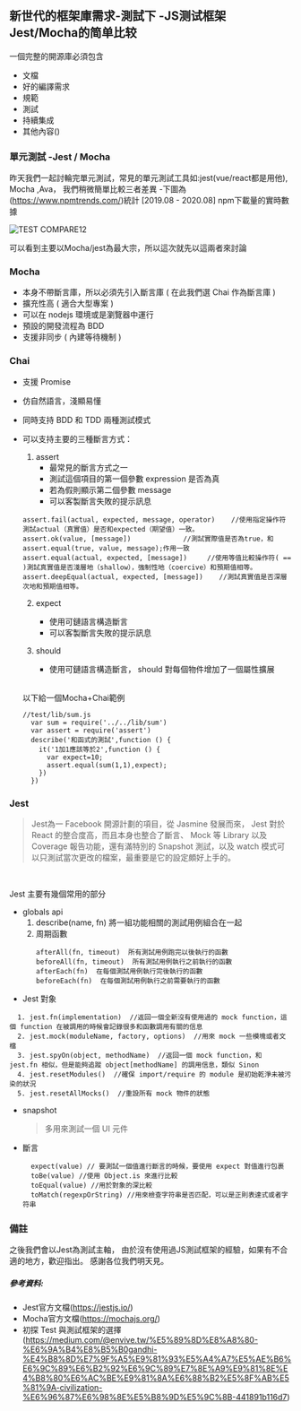 ## 新世代的框架庫需求-測試下 -JS测试框架Jest/Mocha的简单比较
一個完整的開源庫必須包含
* 文檔
* 好的編譯需求
* 規範
* 測試
* 持續集成
* 其他內容()


### 單元測試 -Jest / Mocha
昨天我們一起討輪完單元測試，常見的單元測試工具如:jest(vue/react都是用他), Mocha ,Ava，
我們稍微簡單比較三者差異
-下圖為(https://www.npmtrends.com/)統計  [2019.08 - 2020.08]  npm下載量的實時數據
</br>

![TEST COMPARE12](https://raw.githubusercontent.com/tp953704/IT-Contest/master/img/testcompare.png) 

可以看到主要以Mocha/jest為最大宗，所以這次就先以這兩者來討論

### Mocha
- 本身不帶斷言庫，所以必須先引入斷言庫 ( 在此我們選 Chai 作為斷言庫 )
- 擴充性高 ( 適合大型專案 )
- 可以在 nodejs 環境或是瀏覽器中運行
- 預設的開發流程為 BDD
- 支援非同步 ( 內建等待機制 )

### Chai
- 支援 Promise
- 仿自然語言，淺顯易懂
- 同時支持 BDD 和 TDD 兩種測試模式
- 可以支持主要的三種斷言方式：
  1. assert
     - 最常見的斷言方式之一
     - 測試這個項目的第一個參數 expression 是否為真
     - 若為假則顯示第二個參數 message
     - 可以客製斷言失敗的提示訊息
    ``` 常用的assert 函式
    assert.fail(actual, expected, message, operator)    //使用指定操作符測試actual（真實值）是否和expected（期望值）一致。
    assert.ok(value, [message])             //測試實際值是否為true，和assert.equal(true, value, message);作用一致
    assert.equal(actual, expected, [message])     //使用等值比較操作符( == )測試真實值是否淺層地（shallow），強制性地（coercive）和預期值相等。
    assert.deepEqual(actual, expected, [message])    //測試真實值是否深層次地和預期值相等。
    ```
  2. expect
     - 使用可鏈語言構造斷言
     - 可以客製斷言失敗的提示訊息
  3. should
     - 使用可鏈語言構造斷言， should 對每個物件增加了一個屬性擴展
     
     
     </br>
     
    以下給一個Mocha+Chai範例
    ```
    //test/lib/sum.js
      var sum = require('../../lib/sum')
      var assert = require('assert')
      describe('和函式的測試',function () {
        it('1加1應該等於2',function () {
          var expect=10;
          assert.equal(sum(1,1),expect);
        })
      })

    ```
### Jest
> Jest為一 Facebook 開源計劃的項目，從 Jasmine 發展而來， Jest 對於 React 的整合度高，而且本身也整合了斷言、 Mock 等 Library 以及 Coverage 報告功能，還有滿特別的 Snapshot 測試，以及 watch 模式可以只測試當次更改的檔案，最重要是它的設定頗好上手的。

</br>

Jest 主要有幾個常用的部分

- globals api
  1. describe(name, fn)  將一組功能相關的測試用例組合在一起 
  2. 周期函數
     ```
     afterAll(fn, timeout)  所有測試用例跑完以後執行的函數
     beforeAll(fn, timeout)  所有測試用例執行之前執行的函數
     afterEach(fn)  在每個測試用例執行完後執行的函數
     beforeEach(fn)  在每個測試用例執行之前需要執行的函數
     ```
- Jest 對象
```
  1. jest.fn(implementation)  //返回一個全新沒有使用過的 mock function，這個 function 在被調用的時候會記錄很多和函數調用有關的信息
  2. jest.mock(moduleName, factory, options)  //用來 mock 一些模塊或者文檔
  3. jest.spyOn(object, methodName)  //返回一個 mock function，和 jest.fn 相似，但是能夠追蹤 object[methodName] 的調用信息，類似 Sinon
  4. jest.resetModules()  //確保 import/require 的 module 是初始乾淨未被污染的狀況
  5. jest.resetAllMocks()  //重設所有 mock 物件的狀態
```
- snapshot
  > 多用來測試一個 UI 元件
  
- 斷言
  ```常用的斷言
    expect(value) // 要測試一個值進行斷言的時候，要使用 expect 對值進行包裹
    toBe(value) //使用 Object.is 來進行比較
    toEqual(value) //用於對象的深比較
    toMatch(regexpOrString) //用來檢查字符串是否匹配，可以是正則表達式或者字符串
  ```

### 備註
之後我們會以Jest為測試主軸，
由於沒有使用過JS測試框架的經驗，如果有不合適的地方，歡迎指出。
感謝各位我們明天見。


##### 參考資料: 
- Jest官方文檔(https://jestjs.io/)
- Mocha官方文檔(https://mochajs.org/)
- 初探 Test 與測試框架的選擇(https://medium.com/@envive.tw/%E5%89%8D%E8%A8%80-%E6%9A%B4%E8%B5%B0gandhi-%E4%B8%8D%E7%9F%A5%E9%81%93%E5%A4%A7%E5%AE%B6%E6%9C%89%E6%B2%92%E6%9C%89%E7%8E%A9%E9%81%8E%E4%B8%80%E6%AC%BE%E9%81%8A%E6%88%B2%E5%8F%AB%E5%81%9A-civilization-%E6%96%87%E6%98%8E%E5%B8%9D%E5%9C%8B-441891b116d7)

